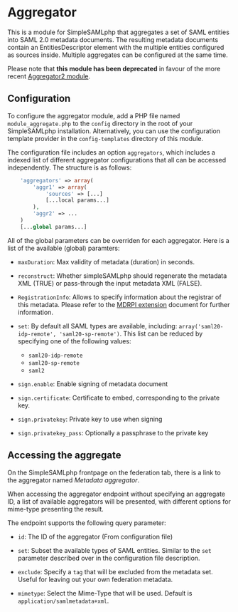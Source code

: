 Aggregator
==========

This is a module for SimpleSAMLphp that aggregates a set of SAML entities into SAML 2.0 metadata documents.
The resulting metadata documents contain an EntitiesDescriptor element with the multiple entities configured
as sources inside. Multiple aggregates can be configured at the same time.

Please note that **this module has been deprecated** in favour of the more recent [Aggregator2 module](https://github.com/simplesamlphp/simplesamlphp-module-aggregator2).

Configuration
-------------

To configure the aggregator module, add a PHP file named `module_aggregate.php` to the `config` directory in the root of your SimpleSAMLphp installation. Alternatively, you can use the
configuration template provider in the `config-templates` directory of this module.

The configuration file includes an option `aggregators`, which includes a indexed list of different aggregator configurations that all can be accessed independently. The structure is as follows:

```php
	'aggregators' => array(
		'aggr1' => array(
			'sources' => [...]
			[...local params...]
		),
		'aggr2' => ...
	)
	[...global params...]
```

All of the global parameters can be overriden for each aggregator. Here is a list of the available (global) paramters:

* `maxDuration`: Max validity of metadata (duration) in seconds.

* `reconstruct`: Whether simpleSAMLphp should regenerate the metadata XML (TRUE) or pass-through the input metadata XML (FALSE).

* `RegistrationInfo`:   Allows to specify information about the registrar of this metadata. Please refer to the
[MDRPI extension](https://simplesamlphp.org/docs/stable/simplesamlphp-metadata-extensions-rpi) document for further information.

* `set`: By default all SAML types are available, including: `array('saml20-idp-remote', 'saml20-sp-remote')`. This list can be reduced by specifying one of the following values:

    * `saml20-idp-remote`
    * `saml20-sp-remote`
    * `saml2`

* `sign.enable`: Enable signing of metadata document

* `sign.certificate`: Certificate to embed, corresponding to the private key.

* `sign.privatekey`: Private key to use when signing

* `sign.privatekey_pass`: Optionally a passphrase to the private key


Accessing the aggregate
-----------------------

On the SimpleSAMLphp frontpage on the federation tab, there is a link to the aggregator named *Metadata aggregator*.

When accessing the aggregator endpoint without specifying an aggregate ID, a list of available aggregators will be presented, with different options for mime-type presenting the result.

The endpoint supports the following query parameter:

* `id`: The ID of the aggregator (From configuration file)

* `set`: Subset the available types of SAML entities. Similar to the `set` parameter described over in the configuration file description.

* `exclude`: Specify a `tag` that will be excluded from the metadata set. Useful for leaving out your own federation metadata.

* `mimetype`: Select the Mime-Type that will be used. Default is `application/samlmetadata+xml`.

